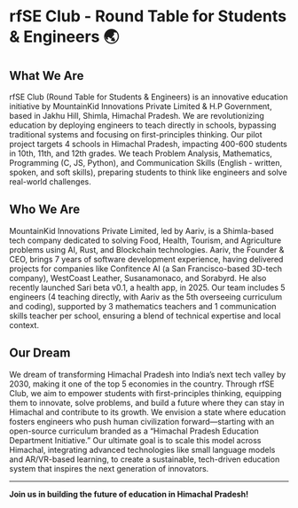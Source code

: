 # rfSE Club - Round Table for Students & Engineers 🌏

## What We Are

rfSE Club (Round Table for Students & Engineers) is an innovative education initiative by MountainKid Innovations Private Limited & H.P Government, based in Jakhu Hill, Shimla, Himachal Pradesh. We are revolutionizing education by deploying engineers to teach directly in schools, bypassing traditional systems and focusing on first-principles thinking. Our pilot project targets 4 schools in Himachal Pradesh, impacting 400-600 students in 10th, 11th, and 12th grades. We teach Problem Analysis, Mathematics, Programming (C, JS, Python), and Communication Skills (English - written, spoken, and soft skills), preparing students to think like engineers and solve real-world challenges.

## Who We Are

MountainKid Innovations Private Limited, led by Aariv, is a Shimla-based tech company dedicated to solving Food, Health, Tourism, and Agriculture problems using AI, Rust, and Blockchain technologies. Aariv, the Founder & CEO, brings 7 years of software development experience, having delivered projects for companies like Confitence AI (a San Francisco-based 3D-tech company), WestCoast Leather, Susanamonaco, and Sorabyrd. He also recently launched Sari beta v0.1, a health app, in 2025. Our team includes 5 engineers (4 teaching directly, with Aariv as the 5th overseeing curriculum and coding), supported by 3 mathematics teachers and 1 communication skills teacher per school, ensuring a blend of technical expertise and local context.

## Our Dream

We dream of transforming Himachal Pradesh into India’s next tech valley by 2030, making it one of the top 5 economies in the country. Through rfSE Club, we aim to empower students with first-principles thinking, equipping them to innovate, solve problems, and build a future where they can stay in Himachal and contribute to its growth. We envision a state where education fosters engineers who push human civilization forward—starting with an open-source curriculum branded as a “Himachal Pradesh Education Department Initiative.” Our ultimate goal is to scale this model across Himachal, integrating advanced technologies like small language models and AR/VR-based learning, to create a sustainable, tech-driven education system that inspires the next generation of innovators.

---

**Join us in building the future of education in Himachal Pradesh!**
